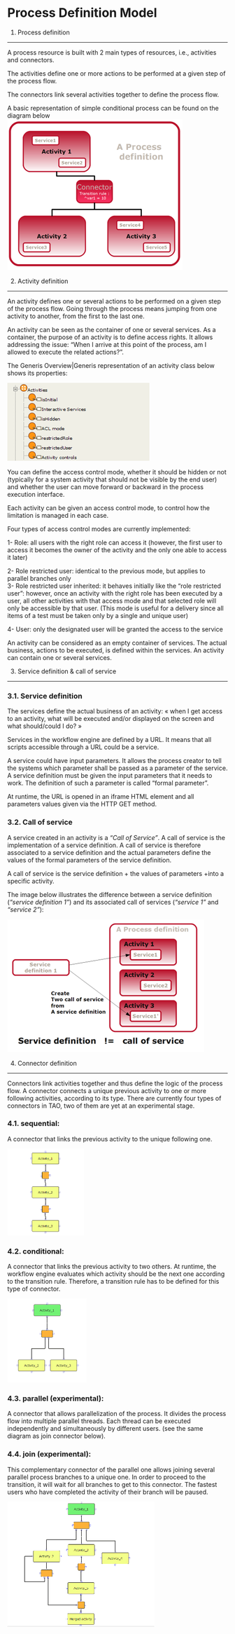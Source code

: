 <!--
parent: 'Workflow Engine'
created_at: '2011-03-02 15:29:09'
updated_at: '2013-03-13 13:01:08'
authors:
    - 'Jérôme Bogaerts'
contributors:
    - 'Somsack Sipasseuth'
tags:
    - 'Workflow Engine'
-->



Process Definition Model
========================

1. Process definition
---------------------

A process resource is built with 2 main types of resources, i.e., activities and connectors.

The activities define one or more actions to be performed at a given step of the process flow.<br/>

The connectors link several activities together to define the process flow.

A basic representation of simple conditional process can be found on the diagram below\
![](../resources/process_model_architecture_diagram.png)

2. Activity definition
----------------------

An activity defines one or several actions to be performed on a given step of the process flow. Going through the process means jumping from one activity to another, from the first to the last one.<br/>

An activity can be seen as the container of one or several services. As a container, the purpose of an activity is to define access rights. It allows addressing the issue: “When I arrive at this point of the process, am I allowed to execute the related actions?”.

The Generis Overview|Generis representation of an activity class below shows its properties:<br/>

![](../resources/generis_activity_definition.png)<br/>

You can define the access control mode, whether it should be hidden or not (typically for a system activity that should not be visible by the end user) and whether the user can move forward or backward in the process execution interface.

Each activity can be given an access control mode, to control how the limitation is managed in each case.<br/>

Four types of access control modes are currently implemented:<br/>

1- Role: all users with the right role can access it (however, the first user to access it becomes the owner of the activity and the only one able to access it later)<br/>

2- Role restricted user: identical to the previous mode, but applies to parallel branches only\
3- Role restricted user inherited: it behaves initially like the “role restricted user”: however, once an activity with the right role has been executed by a user, all other activities with that access mode and that selected role will only be accessible by that user. (This mode is useful for a delivery since all items of a test must be taken only by a single and unique user)<br/>

4- User: only the designated user will be granted the access to the service

An activity can be considered as an empty container of services. The actual business, actions to be executed, is defined within the services. An activity can contain one or several services.

3. Service definition & call of service
---------------------------------------

### 3.1. Service definition

The services define the actual business of an activity: « when I get access to an activity, what will be executed and/or displayed on the screen and what should/could I do? »<br/>

Services in the workflow engine are defined by a URL. It means that all scripts accessible through a URL could be a service.<br/>

A service could have input parameters. It allows the process creator to tell the systems which parameter shall be passed as a parameter of the service. A service definition must be given the input parameters that it needs to work. The definition of such a parameter is called “formal parameter”.<br/>

At runtime, the URL is opened in an iframe HTML element and all parameters values given via the HTTP GET method.

### 3.2. Call of service

A service created in an activity is a *“Call of Service”*. A call of service is the implementation of a service definition. A call of service is therefore associated to a service definition and the actual parameters define the values of the formal parameters of the service definition.<br/>

A call of service is the service definition + the values of parameters +into a specific activity.

The image below illustrates the difference between a service definition (*“service definition 1”*) and its associated call of services (*“service 1”* and *“service 2”*):<br/>

![](../resources/service_definition_call_of_service.png)

4. Connector definition
-----------------------

Connectors link activities together and thus define the logic of the process flow. A connector connects a unique previous activity to one or more following activities, according to its type. There are currently four types of connectors in TAO, two of them are yet at an experimental stage.

### 4.1. sequential:

A connector that links the previous activity to the unique following one.<br/>

![](../resources/sequence.png)

### 4.2. conditional:

A connector that links the previous activity to two others. At runtime, the workflow engine evaluates which activity should be the next one according to the transition rule. Therefore, a transition rule has to be defined for this type of connector.<br/>

![](../resources/delivery_conditionnal.png)

### 4.3. parallel (experimental):

A connector that allows parallelization of the process. It divides the process flow into multiple parallel threads. Each thread can be executed independently and simultaneously by different users. (see the same diagram as join connector below).

### 4.4. join (experimental):

This complementary connector of the parallel one allows joining several parallel process branches to a unique one. In order to proceed to the transition, it will wait for all branches to get to this connector. The fastest users who have completed the activity of their branch will be paused.<br/>

![](../resources/delivery_parallel_join.png)


